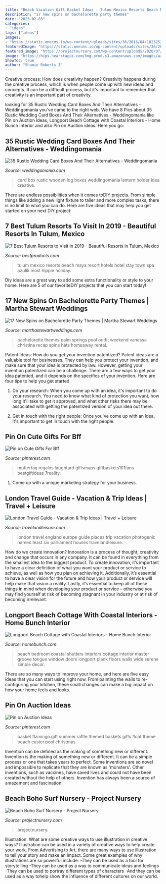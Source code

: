 ```yaml
---
title: "Beach Vacation Gift Basket Ideas - Tulum Mexico Resorts Beach Maya Resort Hotels Hotel Stay Town Spa Azulik Most Hippie Holiday"
description: "17 new spins on bachelorette party themes"
date: "2023-02-03"
categories:
- "ideas"
tags: ["ideas"]
images:
- "https://static.onecms.io/wp-content/uploads/sites/36/2016/04/18232527/bachelorette-themes-vanessa-christina-0618.jpg"
featuredImage: "https://static.onecms.io/wp-content/uploads/sites/36/2016/04/18232527/bachelorette-themes-vanessa-christina-0618.jpg"
featured_image: "https://projectnursery.com/wp-content/uploads/2020/07/F9653783-A1CD-45C9-A8FE-451DA6157D1B-1024x768.jpeg"
image: "https://hips.hearstapps.com/hmg-prod.s3.amazonaws.com/images/azulik-hotel-maya-spa-tulum-2-1550091034.jpg?crop=1.00xw:1.00xh;0,0&amp;resize=1200:*"
ShowToc: true
author: "Shanie Roberts I"
---
```



Creative process: How does creativity happen?
Creativity happens during the creative process, which is when people come up with new ideas and concepts. It can be a difficult process, but it's important to remember that creativity is an important part of creativity.

	

		
looking for 35 Rustic Wedding Card Boxes And Their Alternatives - Weddingomania you've came to the right web. We have 8 Pics about 35 Rustic Wedding Card Boxes And Their Alternatives - Weddingomania like Pin on Auction ideas, Longport Beach Cottage with Coastal Interiors - Home Bunch Interior and also Pin on Auction ideas. Here you go:
		
    
## 35 Rustic Wedding Card Boxes And Their Alternatives - Weddingomania

<img loading=lazy src="https://i.weddingomania.com/2017/03/36-wooden-log-turned-into-a-card-box-with-cutouts.jpg" onerror="this.onerror=null;this.src='https://tse1.mm.bing.net/th?id=OIP.9ROOQVhBTy_eBlwYsxHD3gHaKQ&amp;pid=15.1';" alt="35 Rustic Wedding Card Boxes And Their Alternatives - Weddingomania">

_Source: weddingomania.com_

>card box rustic wooden log boxes weddingomania lantern holder idea creative. 

	

There are endless possibilities when it comes toDIY projects. From simple things like adding a new light fixture to taller and more complex tasks, there is no limit to what you can do. Here are five ideas that may help you get started on your next DIY project: 

    
## 7 Best Tulum Resorts To Visit In 2019 - Beautiful Resorts In Tulum, Mexico

<img loading=lazy src="https://hips.hearstapps.com/hmg-prod.s3.amazonaws.com/images/azulik-hotel-maya-spa-tulum-2-1550091034.jpg?crop=1.00xw:1.00xh;0,0&amp;resize=1200:*" onerror="this.onerror=null;this.src='https://tse1.mm.bing.net/th?id=OIP.JrxEXhHxRVK3g740w2ljjwHaDt&amp;pid=15.1';" alt="7 Best Tulum Resorts to Visit in 2019 - Beautiful Resorts in Tulum, Mexico">

_Source: bestproducts.com_

>tulum mexico resorts beach maya resort hotels hotel stay town spa azulik most hippie holiday. 

	

Diy ideas are a great way to add some extra functionality or style to your home. Here are 5 of our favoriteDIY projects that you can start today!

    
## 17 New Spins On Bachelorette Party Themes | Martha Stewart Weddings

<img loading=lazy src="https://static.onecms.io/wp-content/uploads/sites/36/2016/04/18232527/bachelorette-themes-vanessa-christina-0618.jpg" onerror="this.onerror=null;this.src='https://tse4.mm.bing.net/th?id=OIP.GL60n6iNHRtzyqrhFlldzgHaLG&amp;pid=15.1';" alt="17 New Spins on Bachelorette Party Themes | Martha Stewart Weddings">

_Source: marthastewartweddings.com_

>bachelorette themes palm springs pool outfit weekend vanessa christina recap spins hats homeaway rental. 

	

Patent Ideas: How do you get your invention patentized?
Patent ideas are a valuable tool for businesses. They can help you protect your invention, and make sure that your idea is protected by law. However, getting your invention patentized can be a challenge. There are a few ways to get your idea patented, and it depends on the specifics of your invention. Here are four tips to help you get started: 
1. Do your research: When you come up with an idea, it's important to do your research. You need to know what kind of protection you want, how long it'll take to get it approved, and what other risks there may be associated with getting the patentized version of your idea out there. 

2. Get in touch with the right people: Once you've come up with an idea, it's important to get in touch with the right people.

    
## Pin On Cute Gifts For Bff

<img loading=lazy src="https://i.pinimg.com/736x/22/6c/43/226c43f41b5d77ba12b00a21c9b4a332.jpg" onerror="this.onerror=null;this.src='https://tse1.mm.bing.net/th?id=OIP._7NpD02wVoHs8CIPHDR1LwAAAA&amp;pid=15.1';" alt="Pin on Cute Gifts For Bff">

_Source: pinterest.com_

>muttertag regalos laughtard giftsmaps giftbaskets101fans bestgiftideas 7reality. 

	

1. Come up with a unique marketing strategy for your business.

    
## London Travel Guide - Vacation &amp; Trip Ideas | Travel + Leisure

<img loading=lazy src="https://cdn-image.travelandleisure.com/sites/default/files/styles/1600x1000/public/1446144997/london-header-dg1015.jpg?itok=7tScDQ8t" onerror="this.onerror=null;this.src='https://tse2.mm.bing.net/th?id=OIP.vnPp4X0EDGjXpxV1uyA0cgHaEo&amp;pid=15.1';" alt="London Travel Guide - Vacation &amp; Trip Ideas | Travel + Leisure">

_Source: travelandleisure.com_

>london travel england europe guide places trip vacation photogenic named least six parliament houses travelandleisure. 

	

How do we create innovation?
Innovation is a process of thought, creativity and change that occurs in any company. It can be found in everything from the smallest idea to the biggest product. To create innovation, it’s important to have a clear definition of what you want your product or service to achieve, as well as how you plan on achieving it. Additionally, it’s essential to have a clear vision for the future and how your product or service will help make that vision a reality. Lastly, it’s essential to keep all of these things in mind when developing your product or service – otherwise you may find yourself at risk of becoming stagnant in your industry or at risk of becoming irrelevant.

    
## Longport Beach Cottage With Coastal Interiors - Home Bunch Interior

<img loading=lazy src="http://www.homebunch.com/wp-content/uploads/2016/03/Beach-house-bedroom-with-interior-shutters.-interior-shutters-interiorshutters-Asher-Architects.jpg" onerror="this.onerror=null;this.src='https://tse1.mm.bing.net/th?id=OIP.Jpo19687w0XQ-ro7X3K8QQHaFF&amp;pid=15.1';" alt="Longport Beach Cottage with Coastal Interiors - Home Bunch Interior">

_Source: homebunch.com_

>beach bedroom coastal shutters interiors cottage interior master groove tongue window doors longport plank floors walls wide serene simple decor. 

	

There are so many ways to improve your home, and here are five easy ideas that you can start using right now. From painting the walls to re-configuring your kitchen, these small changes can make a big impact on how your home feels and looks.

    
## Pin On Auction Ideas

<img loading=lazy src="https://i.pinimg.com/736x/49/53/12/495312bddc9a37f7a7f52107a6f808f9.jpg" onerror="this.onerror=null;this.src='https://tse1.mm.bing.net/th?id=OIP.vMauU9lPr7I1ahvldj970gHaJ3&amp;pid=15.1';" alt="Pin on Auction ideas">

_Source: pinterest.com_

>basket flamingo gift summer raffle themed baskets gifts float theme beach easter pool christmas. 

	

Invention can be defined as the making of something new or different.
Invention is the making of something new or different. It can be a simple process or one that takes years to perfect. Some inventions are so novel and impossible to replicate that they are known as 'monsters'. Other inventions, such as vaccines, have saved lives and could not have been created without the help of others. Invention has always been a source of amazement and fascination.

    
## Beach Boho Surf Nursery - Project Nursery

<img loading=lazy src="https://projectnursery.com/wp-content/uploads/2020/07/F9653783-A1CD-45C9-A8FE-451DA6157D1B-1024x768.jpeg" onerror="this.onerror=null;this.src='https://tse1.mm.bing.net/th?id=OIP.p34Lct6qjFLQP8OcX0NbgwHaFj&amp;pid=15.1';" alt="Beach Boho Surf Nursery - Project Nursery">

_Source: projectnursery.com_

>projectnursery. 

	

Illustration: What are some creative ways to use illustration in creative ways?
Illustration can be used in a variety of creative ways to help create your work. From Advertising to Art, there are many ways to use illustration to tell your story and make an impact. Some great examples of why illustrations are so powerful include: 
-They can be used as a tool for storytelling 
-They can be used as a way to communicate ideas and feelings 
-They can be used to portray different types of characters 
-And they can be used as a way tohelp show the influence of different cultures on our world.

